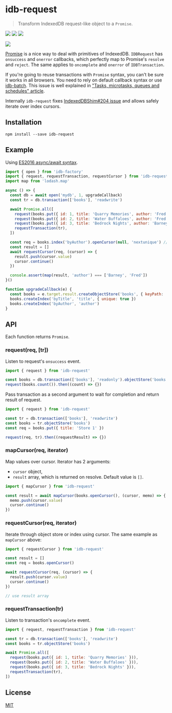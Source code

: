 # idb-request

> Transform IndexedDB request-like object to a `Promise`.

[![](https://img.shields.io/npm/v/idb-request.svg)](https://npmjs.org/package/idb-request)
[![](https://img.shields.io/travis/treojs/idb-request.svg)](https://travis-ci.org/treojs/idb-request)
[![](http://img.shields.io/npm/dm/idb-request.svg)](https://npmjs.org/package/idb-request)

[![](https://saucelabs.com/browser-matrix/idb-request.svg)](https://saucelabs.com/u/idb-request)

[Promise](https://developer.mozilla.org/en/docs/Web/JavaScript/Reference/Global_Objects/Promise) is a nice way to deal with primitives of IndexedDB. `IDBRequest` has `onsuccess` and `onerror` callbacks, which perfectly map to Promise's `resolve` and `reject`. The same applies to `oncomplete` and `onerror` of `IDBTransaction`.

If you're going to reuse transactions with `Promise` syntax, you can't be sure it works in all browsers.
You need to rely on default callback syntax or use [idb-batch](https://github.com/treojs/idb-batch).
This issue is well explained in ["Tasks, microtasks, queues and schedules" article](https://jakearchibald.com/2015/tasks-microtasks-queues-and-schedules/).

Internally `idb-request` fixes [IndexedDBShim#204 issue](https://github.com/axemclion/IndexedDBShim/issues/204)
and allows safely iterate over index cursors.

## Installation

    npm install --save idb-request

## Example

Using [ES2016 async/await syntax](http://tc39.github.io/ecmascript-asyncawait/).

```js
import { open } from 'idb-factory'
import { request, requestTransaction, requestCursor } from 'idb-request'
import map from 'lodash.map'

async () => {  
  const db = await open('mydb', 1, upgradeCallback)
  const tr = db.transaction(['books'], 'readwrite')

  await Promise.all([
    request(books.put({ id: 1, title: 'Quarry Memories', author: 'Fred' })),
    request(books.put({ id: 2, title: 'Water Buffaloes', author: 'Fred' })),
    request(books.put({ id: 3, title: 'Bedrock Nights', author: 'Barney' })),
    requestTransaction(tr),
  ])

  const req = books.index('byAuthor').openCursor(null, 'nextunique') // works everywhere
  const result = []
  await requestCursor(req, (cursor) => {
    result.push(cursor.value)
    cursor.continue()
  })

  console.assert(map(result, 'author') === ['Barney', 'Fred'])
}()

function upgradeCallback(e) {
  const books = e.target.result.createObjectStore('books', { keyPath: 'id' })
  books.createIndex('byTitle', 'title', { unique: true })
  books.createIndex('byAuthor', 'author')
}
```

## API

Each function returns `Promise`.

### request(req, [tr])

Listen to request's `onsuccess` event.

```js
import { request } from 'idb-request'

const books = db.transaction(['books'], 'readonly').objectStore('books')
request(books.count()).then((count) => {})
```

Pass transaction as a second argument to wait for completion and return result of request.

```js
import { request } from 'idb-request'

const tr = db.transaction(['books'], 'readwrite')
const books = tr.objectStore('books')
const req = books.put({ title: 'Store 1' })

request(req, tr).then((requestResult) => {})
```

### mapCursor(req, iterator)

Map values over cursor.
Iterator has 2 arguments:
- `cursor` object,
- `result` array, which is returned on resolve. Default value is `[]`.

```js
import { mapCursor } from 'idb-request'

const result = await mapCursor(books.openCursor(), (cursor, memo) => {
  memo.push(cursor.value)
  cursor.continue()
})
```

### requestCursor(req, iterator)

Iterate through object store or index using cursor.
The same example as `mapCursor` above:

```js
import { requestCursor } from 'idb-request'

const result = []
const req = books.openCursor()

await requestCursor(req, (cursor) => {
  result.push(cursor.value)
  cursor.continue()
})

// use result array
```

### requestTransaction(tr)

Listen to transaction's `oncomplete` event.

```js
import { request, requestTransaction } from 'idb-request'

const tr = db.transaction(['books'], 'readwrite')
const books = tr.objectStore('books')

await Promise.all([
  request(books.put({ id: 1, title: 'Quarry Memories' })),
  request(books.put({ id: 2, title: 'Water Buffaloes' })),
  request(books.put({ id: 3, title: 'Bedrock Nights' })),
  requestTransaction(tr),
])
```

## License

[MIT](./LICENSE)
